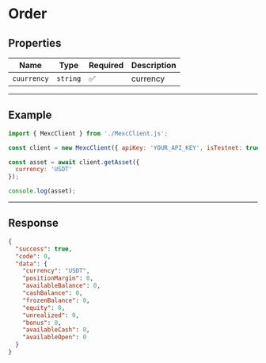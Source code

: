 
# Order

## Properties

| **Name**           | **Type**   | **Required** | **Description** |
|--------------------|------------|--------------|------------------|
| `cuurrency`           | `string`   | ✅            | currency |

---

## Example

```js
import { MexcClient } from './MexcClient.js';

const client = new MexcClient({ apiKey: 'YOUR_API_KEY', isTestnet: true });

const asset = await client.getAsset({
  currency: 'USDT'
});

console.log(asset);
```

---

## Response

```JSON
{
  "success": true,
  "code": 0,
  "data": {
    "currency": "USDT",
    "positionMargin": 0,
    "availableBalance": 0,
    "cashBalance": 0,
    "frozenBalance": 0,
    "equity": 0,
    "unrealized": 0,
    "bonus": 0,
    "availableCash": 0,
    "availableOpen": 0
  }
}
```